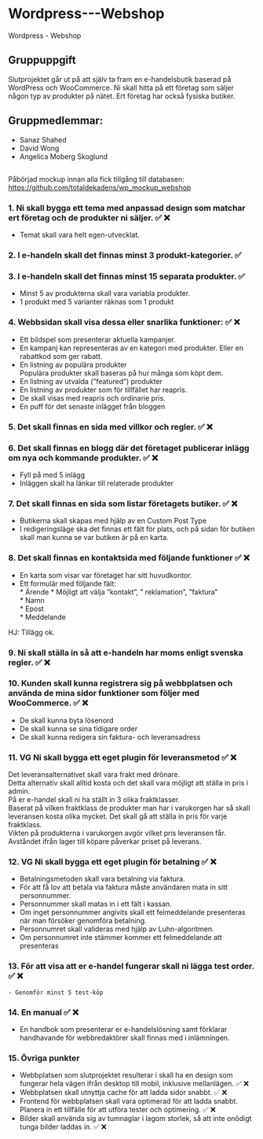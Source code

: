 # Wordpress---Webshop
Wordpress - Webshop

## Gruppuppgift  
Slutprojektet går ut på att själv ta fram en e-handelsbutik baserad på WordPress  och WooCommerce. 
Ni skall hitta på ett företag som säljer någon typ av produkter på nätet. Ert  företag har också fysiska butiker.  

## Gruppmedlemmar: 
* Sanaz Shahed
* David Wong
* Angelica Moberg Skoglund

##


Påbörjad mockup innan alla fick tillgång till databasen: https://github.com/totaldekadens/wp_mockup_webshop

### 1. Ni skall bygga ett tema med anpassad design som matchar ert företag och de  produkter ni säljer.  ✅ ❌

   - Temat skall vara helt egen-utvecklat.  

### 2. I e-handeln skall det finnas minst 3 produkt-kategorier.  ✅

### 3. I e-handeln skall det finnas minst 15 separata produkter. ✅ 
   - Minst 5 av produkterna skall vara variabla produkter.  
   - 1 produkt med 5 varianter räknas som 1 produkt 

### 4. Webbsidan skall visa dessa eller snarlika funktioner:  ✅ ❌
   - Ett bildspel som presenterar aktuella kampanjer.  
   - En kampanj kan representeras av en kategori med produkter. 
     Eller en rabattkod som ger rabatt.  
   - En listning av populära produkter  
     Populära produkter skall baseras på hur många som köpt dem.   
   - En listning av utvalda (”featured”) produkter  
   - En listning av produkter som för tillfället har reapris.  
   - De skall visas med reapris och ordinarie pris.  
   - En puff för det senaste inlägget från bloggen  

### 5. Det skall finnas en sida med villkor och regler.  ✅ ❌

### 6. Det skall finnas en blogg där det företaget publicerar inlägg om nya och  kommande produkter. ✅ ❌
   - Fyll på med 5 inlägg  
   - Inläggen skall ha länkar till relaterade produkter  

### 7. Det skall finnas en sida som listar företagets butiker.  ✅ ❌
   - Butikerna skall skapas med hjälp av en Custom Post Type  
   - I redigeringsläge ska det finnas ett fält för plats, och på sidan för butiken skall man  kunna se var butiken är på en karta.  

### 8. Det skall finnas en kontaktsida med följande funktioner  ✅ ❌
   - En karta som visar var företaget har sitt huvudkontor.  
   - Ett formulär med följande fält:  
         * Ärende
         * Möjligt att välja ”kontakt”, ” reklamation”, ”faktura”   
         * Namn  
         * Epost  
         * Meddelande 

HJ: Tillägg ok.

### 9. Ni skall ställa in så att e-handeln har moms enligt svenska regler. ✅ ❌

### 10. Kunden skall kunna registrera sig på webbplatsen och använda de mina sidor funktioner som följer med WooCommerce.  ✅ ❌
   - De skall kunna byta lösenord  
   - De skall kunna se sina tidigare order  
   - De skall kunna redigera sin faktura- och leveransadress 


### 11. VG Ni skall bygga ett eget plugin för leveransmetod  ✅ ❌
 Det leveransalternativet skall vara frakt med drönare.  
 Detta alternativ skall alltid kosta och det skall vara möjligt att ställa in pris i admin.  
 På er e-handel skall ni ha ställt in 3 olika fraktklasser.   
Baserat på vilken fraktklass de produkter man har i varukorgen har så skall leveransen kosta olika mycket.
Det skall gå att ställa in pris för varje fraktklass.  
Vikten på produkterna i varukorgen avgör vilket pris leveransen får.   
Avståndet ifrån lager till köpare påverkar priset på leverans.  

### 12. VG Ni skall bygga ett eget plugin för betalning  ✅ ❌
   - Betalningsmetoden skall vara betalning via faktura.  
   - För att få lov att betala via faktura måste användaren mata in sitt   personnummer.
   - Personnummer skall matas in i ett fält i kassan.
   - Om inget personnummer angivits skall ett felmeddelande presenteras när man försöker genomföra betalning.  
   - Personnumret skall valideras med hjälp av Luhn-algoritmen.   
   - Om personnumret inte stämmer kommer ett felmeddelande att presenteras  

### 13. För att visa att er e-handel fungerar skall ni lägga test order.   ✅ ❌
    - Genomför minst 5 test-köp 

### 14. En manual ✅ ❌
   - En handbok som presenterar er e-handelslösning samt förklarar handhavande för  webbredaktörer skall finnas med i inlämningen.  

### 15. Övriga punkter  
  - Webbplatsen som slutprojektet resulterar i skall ha en design som fungerar hela vägen  ifrån desktop till mobil, inklusive mellanlägen.  ✅ ❌
  - Webbplatsen skall utnyttja cache för att ladda sidor snabbt. ✅ ❌
  - Frontend för webbplatsen skall vara optimerad för att ladda snabbt. Planera in ett tillfälle  för att utföra tester och optimering. ✅ ❌
  - Bilder skall använda sig av tumnaglar i lagom storlek, så att inte onödigt tunga bilder  laddas in. ✅ ❌
